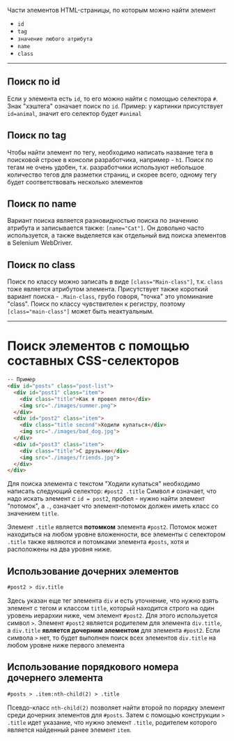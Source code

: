 Части элементов HTML-страницы, по которым можно найти элемент
- `id`
- `tag`
- `значение любого атрибута`
- `name`
- `class`
___
## Поиск по id
Если у элемента есть `id`, то его можно найти с помощью селектора `#`. Знак "хэштега" означает поиск по `id`.
Пример: у картинки присутствует `id=animal`, значит его селектор будет `#animal`
## Поиск по tag
Чтобы найти элемент по тегу, необходимо написать название тега в поисковой строке в консоли разработчика, например - `h1`. Поиск по тегам не очень удобен, т.к. разработчики используют небольшое количество тегов для разметки страниц, и скорее всего, одному тегу будет соответствовать несколько элементов
## Поиск по name
Вариант поиска является разновидностью поиска по значению атрибута и записывается также: `[name="Cat"]`. Он довольно часто используется, а также выделяется как отдельный вид поиска элементов в Selenium WebDriver.
## Поиск по class
Поиск по классу можно записать в виде `[class="Main-class"]`, т.к. `class` тоже является атрибутом элемента. Присутствует также короткий вариант поиска - `.Main-class`, грубо говоря, "точка" это упоминание "class".
Поиск по классу чувствителен к регистру, поэтому `[class="main-class"]` может быть неактуальным.
___
# Поиск элементов с помощью составных CSS-селекторов
```html
-- Пример
<div id="posts" class="post-list">
  <div id="post1" class="item">
    <div class="title">Как я провел лето</div>
    <img src="./images/summer.png">
  </div>
  <div id="post2" class="item">
    <div class="title second">Ходили купаться</div>
    <img src="./images/bad_dog.jpg">
  </div>
  <div id="post3" class="item">
    <div class="title">С друзьями</div>
    <img src="./images/friends.jpg">
  </div>
</div>
```
Для поиска элемента с текстом "Ходили купаться" необходимо написать следующий селектор: `#post2 .title`
Символ `#` означает, что надо искать элемент с `id = post2`, пробел - нужно найти элемент "потомок", а `.`, означает что элемент-потомок должен иметь класс со значением `title`.

Элемент `.title` является **потомком** элемента `#post2`. Потомок может находиться на любом уровне вложенности, все элементы с селектором `.title` также являются и потомками элемента `#posts`, хотя и расположены на два уровня ниже.
## Использование дочерних элементов
```html
#post2 > div.title
```
Здесь указан еще тег элемента `div` и есть уточнение, что нужно взять элемент с тегом и классом `title`, который находится строго на один уровень иерархии ниже, чем элемент `#post2`. Для этого используется символ `>`.
Элемент `#post2` является родителем для элемента `div.title`, а `div.title` **является дочерним элементом** для элемента `#post2`. Если символа `>` нет, то будет выполнен поиск всех элементов `div.title` на любом уровне ниже первого элемента
## Использование порядкового номера дочернего элемента
```html
#posts > .item:nth-child(2) > .title
```
Псевдо-класс `nth-child(2)` позволяет найти второй по порядку элемент среди дочерних элементов для `#posts`. Затем с помощью конструкции `> .title` идет указание, что нужно элемент `.title`, родителем которого является найденный ранее элемент `item`.
